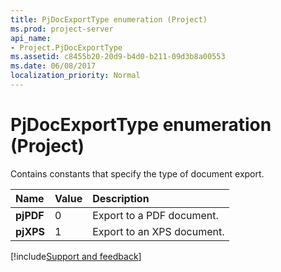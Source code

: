 ```yaml
---
title: PjDocExportType enumeration (Project)
ms.prod: project-server
api_name:
- Project.PjDocExportType
ms.assetid: c8455b20-20d9-b4d0-b211-09d3b8a00553
ms.date: 06/08/2017
localization_priority: Normal
---
```



# PjDocExportType enumeration (Project)

Contains constants that specify the type of document export.



|Name|Value|Description|
|:-----|:-----|:-----|
|**pjPDF**|0|Export to a PDF document.|
|**pjXPS**|1|Export to an XPS document.|

[!include[Support and feedback](~/includes/feedback-boilerplate.md)]